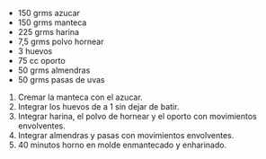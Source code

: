 * 150 grms azucar
* 150 grms manteca
* 225 grms harina
* 7,5 grms polvo hornear
* 3 huevos
* 75 cc oporto
* 50 grms almendras
* 50 grms pasas de uvas

1. Cremar la manteca con el azucar.
2. Integrar los huevos de a 1 sin dejar de batir.
3. Integrar harina, el polvo de hornear y el oporto con movimientos envolventes.
4. Integrar almendras y pasas con movimientos envolventes.
5. 40 minutos horno en molde enmantecado y enharinado.
